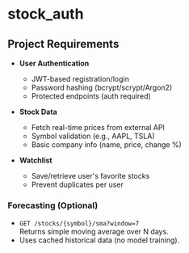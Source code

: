 # stock_auth

## Project Requirements

- **User Authentication**
  - JWT-based registration/login
  - Password hashing (bcrypt/scrypt/Argon2)
  - Protected endpoints (auth required)

- **Stock Data**
  - Fetch real-time prices from external API
  - Symbol validation (e.g., AAPL, TSLA)
  - Basic company info (name, price, change %)

- **Watchlist**
  - Save/retrieve user's favorite stocks
  - Prevent duplicates per user

### Forecasting (Optional)
- `GET /stocks/{symbol}/sma?window=7`  
  Returns simple moving average over N days.  
- Uses cached historical data (no model training).
